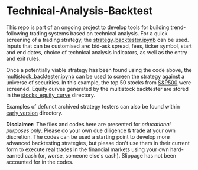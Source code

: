 # Technical-Analysis-Backtest

This repo is part of an ongoing project to develop tools for building trend-following trading systems based on technical analysis. For a quick screening of a trading strategy, the [strategy_backtester.ipynb](https://github.com/R-Budhidarmo/Technical-Analysis-Backtest/blob/main/strategy_backtester.ipynb) can be used. Inputs that can be customised are: bid-ask spread, fees, ticker symbol, start and end dates, choice of technical analysis indicators, as well as the entry and exit rules.

Once a potentially viable strategy has been found using the code above, the [multistock_backtester.ipynb](https://github.com/R-Budhidarmo/Technical-Analysis-Backtest/blob/main/multistock_backtester.ipynb) can be used to screen the strategy against a universe of securities. In this example, the top 50 stocks from [S&P500](https://github.com/R-Budhidarmo/Technical-Analysis-Backtest/blob/main/stocks_universe.csv) were screened. Equity curves generated by the multistock backtester are stored in the [stocks_equity_curve](https://github.com/R-Budhidarmo/Technical-Analysis-Backtest/tree/main/stocks_equity_curve) directory.

Examples of defunct archived strategy testers can also be found within [early_version](https://github.com/R-Budhidarmo/Technical-Analysis-Backtest/tree/main/early_version) directory.

**Disclaimer:**
The files and codes here are presented for *educational purposes only*. Please do your own due diligence & trade at your own discretion. The codes can be used a starting point to develop more advanced backtesting strategies, but please don't use them in their current form to execute real trades in the financial markets using your own hard-earned cash (or, worse, someone else's cash). Slippage has not been accounted for in the codes.
